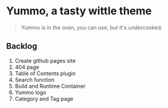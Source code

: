 # Yummo, a tasty wittle theme

> Yummo is in the oven, you can use, but it's undercooked.

## Backlog

1. Create github pages site
1. 404 page
1. Table of Contents plugin
1. Search function
1. Build and Runtime Container
1. Yummo logo
1. Category and Tag page